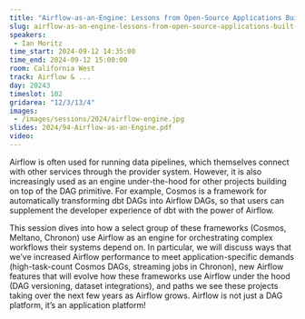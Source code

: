 ```yaml
---
title: "Airflow-as-an-Engine: Lessons from Open-Source Applications Built On Top of Airflow"
slug: airflow-as-an-engine-lessons-from-open-source-applications-built-on-top-of-airflow
speakers:
 - Ian Moritz
time_start: 2024-09-12 14:35:00
time_end: 2024-09-12 15:00:00
room: California West
track: Airflow & ...
day: 20243
timeslot: 102
gridarea: "12/3/13/4"
images: 
 - /images/sessions/2024/airflow-engine.jpg
slides: 2024/94-Airflow-as-an-Engine.pdf
video: 
---
```


Airflow is often used for running data pipelines, which themselves connect with other services through the provider system. However, it is also increasingly used as an engine under-the-hood for other projects building on top of the DAG primitive. For example, Cosmos is a framework for automatically transforming dbt DAGs into Airflow DAGs, so that users can supplement the developer experience of dbt with the power of Airflow.
 
 
 
 This session dives into how a select group of these frameworks (Cosmos, Meltano, Chronon) use Airflow as an engine for orchestrating complex workflows their systems depend on. In particular, we will discuss ways that we’ve increased Airflow performance to meet application-specific demands (high-task-count Cosmos DAGs, streaming jobs in Chronon), new Airflow features that will evolve how these frameworks use Airflow under the hood (DAG versioning, dataset integrations), and paths we see these projects taking over the next few years as Airflow grows. Airflow is not just a DAG platform, it’s an application platform!